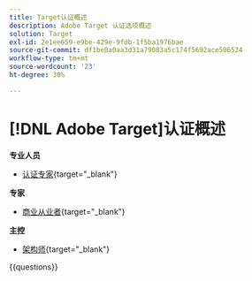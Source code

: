 ```yaml
---
title: Target认证概述
description: Adobe Target 认证选项概述
solution: Target
exl-id: 2e1ee659-e9be-429e-9fdb-1f5ba1976bae
source-git-commit: df1be8a0aa3d31a79083a5c174f5692ace506524
workflow-type: tm+mt
source-wordcount: '23'
ht-degree: 30%

---
```


# [!DNL Adobe Target]认证概述

**专业人员**

* [认证专家](https://certification.adobe.com/certification/target-business-practitioner-professional){target="_blank"} <!--AD0-E408-->

**专家**

* [商业从业者](https://certification.adobe.com/certification/target-business-practitioner-expert){target="_blank"} <!--AD0-E406-->

**主控**

* [架构师](https://certification.adobe.com/certification/target-architect-master){target="_blank"} <!--AD0-E409-->

{{questions}}

